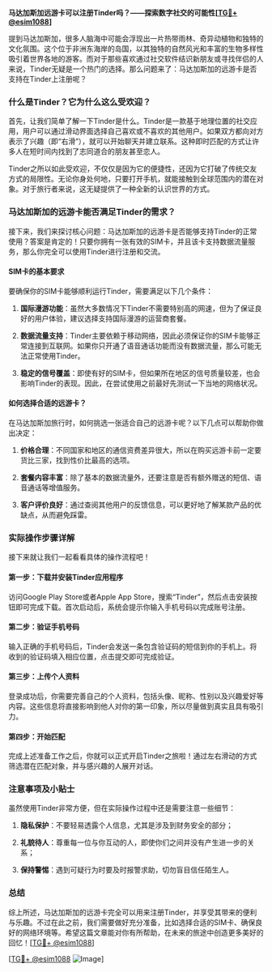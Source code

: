 **马达加斯加远游卡可以注册Tinder吗？——探索数字社交的可能性[[TG💪+ @esim1088](https://t.me/s/esim1088)]**

提到马达加斯加，很多人脑海中可能会浮现出一片热带雨林、奇异动植物和独特的文化氛围。这个位于非洲东海岸的岛国，以其独特的自然风光和丰富的生物多样性吸引着世界各地的游客。而对于那些喜欢通过社交软件结识新朋友或寻找伴侣的人来说，Tinder无疑是一个热门的选择。那么问题来了：马达加斯加的远游卡是否支持在Tinder上注册呢？

### 什么是Tinder？它为什么这么受欢迎？

首先，让我们简单了解一下Tinder是什么。Tinder是一款基于地理位置的社交应用，用户可以通过滑动界面选择自己喜欢或不喜欢的其他用户。如果双方都向对方表示了兴趣（即“右滑”），就可以开始聊天并建立联系。这种即时匹配的方式让许多人在短时间内找到了志同道合的朋友甚至恋人。

Tinder之所以如此受欢迎，不仅仅是因为它的便捷性，还因为它打破了传统交友方式的局限性。无论你身处何地，只要打开手机，就能接触到全球范围内的潜在对象。对于旅行者来说，这无疑提供了一种全新的认识世界的方式。

### 马达加斯加的远游卡能否满足Tinder的需求？

接下来，我们来探讨核心问题：马达加斯加的远游卡是否能够支持Tinder的正常使用？答案是肯定的！只要你拥有一张有效的SIM卡，并且该卡支持数据流量服务，那么你完全可以使用Tinder进行注册和交流。

#### SIM卡的基本要求

要确保你的SIM卡能够顺利运行Tinder，需要满足以下几个条件：

1. **国际漫游功能**：虽然大多数情况下Tinder不需要特别高的网速，但为了保证良好的用户体验，建议选择支持国际漫游的运营商套餐。
   
2. **数据流量支持**：Tinder主要依赖于移动网络，因此必须保证你的SIM卡能够正常连接到互联网。如果你只开通了语音通话功能而没有数据流量，那么可能无法正常使用Tinder。

3. **稳定的信号覆盖**：即使有好的SIM卡，但如果所在地区的信号质量较差，也会影响Tinder的表现。因此，在尝试使用之前最好先测试一下当地的网络状况。

#### 如何选择合适的远游卡？

在马达加斯加旅行时，如何挑选一张适合自己的远游卡呢？以下几点可以帮助你做出决定：

1. **价格合理**：不同国家和地区的通信资费差异很大，所以在购买远游卡前一定要货比三家，找到性价比最高的选项。
   
2. **套餐内容丰富**：除了基本的数据流量外，还要注意是否有额外赠送的短信、语音通话等增值服务。
   
3. **客户评价良好**：通过查阅其他用户的反馈信息，可以更好地了解某款产品的优缺点，从而避免踩雷。

### 实际操作步骤详解

接下来就让我们一起看看具体的操作流程吧！

#### 第一步：下载并安装Tinder应用程序
访问Google Play Store或者Apple App Store，搜索“Tinder”，然后点击安装按钮即可完成下载。首次启动后，系统会提示你输入手机号码以完成账号注册。

#### 第二步：验证手机号码
输入正确的手机号码后，Tinder会发送一条包含验证码的短信到你的手机上。将收到的验证码填入相应位置，点击提交即可完成验证。

#### 第三步：上传个人资料
登录成功后，你需要完善自己的个人资料，包括头像、昵称、性别以及兴趣爱好等内容。这些信息将直接影响到他人对你的第一印象，所以尽量做到真实且具有吸引力。

#### 第四步：开始匹配
完成上述准备工作之后，你就可以正式开启Tinder之旅啦！通过左右滑动的方式筛选潜在匹配对象，并与感兴趣的人展开对话。

### 注意事项及小贴士

虽然使用Tinder非常方便，但在实际操作过程中还是需要注意一些细节：

1. **隐私保护**：不要轻易透露个人信息，尤其是涉及到财务安全的部分；
   
2. **礼貌待人**：尊重每一位与你互动的人，即使你们之间并没有产生进一步的关系；
   
3. **保持警惕**：遇到可疑行为时要及时报警求助，切勿盲目信任陌生人。

### 总结

综上所述，马达加斯加的远游卡完全可以用来注册Tinder，并享受其带来的便利与乐趣。不过在此之前，我们需要做好充分准备，比如选择合适的SIM卡、确保良好的网络环境等。希望这篇文章能对你有所帮助，在未来的旅途中创造更多美好的回忆！[[TG💪+ @esim1088](https://t.me/s/esim1088)] 

[[TG💪+ @esim1088](https://t.me/s/esim1088) ![Image](https://i.postimg.cc/4NQfJmqS/Snipaste-2025-05-13-00-14-12.png)]